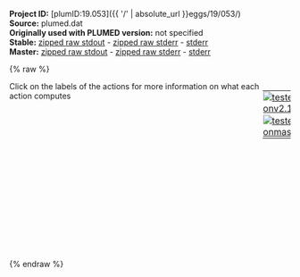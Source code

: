 **Project ID:** [plumID:19.053]({{ '/' | absolute_url }}eggs/19/053/)  
**Source:** plumed.dat  
**Originally used with PLUMED version:** not specified  
**Stable:** [zipped raw stdout](plumed.dat.plumed.stdout.txt.zip) - [zipped raw stderr](plumed.dat.plumed.stderr.txt.zip) - [stderr](plumed.dat.plumed.stderr)  
**Master:** [zipped raw stdout](plumed.dat.plumed_master.stdout.txt.zip) - [zipped raw stderr](plumed.dat.plumed_master.stderr.txt.zip) - [stderr](plumed.dat.plumed_master.stderr)  

{% raw %}
<div style="width: 100%; float:left">
<div style="width: 90%; float:left" id="value_details_data/plumed.dat"> Click on the labels of the actions for more information on what each action computes </div>
<div style="width: 10%; float:left"><table><tr><td style="padding:1px"><a href="plumed.dat.plumed.stderr"><img src="https://img.shields.io/badge/v2.10-passing-green.svg" alt="tested onv2.10" /></a></td></tr><tr><td style="padding:1px"><a href="plumed.dat.plumed_master.stderr"><img src="https://img.shields.io/badge/master-passing-green.svg" alt="tested onmaster" /></a></td></tr></table></div></div>
<pre style="width=97%;">
<span class="plumedtooltip" style="color:green">UNITS<span class="right">This command sets the internal units for the code. <a href="https://www.plumed.org/doc-master/user-doc/html/_u_n_i_t_s.html" style="color:green">More details</a><i></i></span></span> <span class="plumedtooltip">NATURAL<span class="right"> use natural units<i></i></span></span>
<br/><span style="color:blue" class="comment"># These two commands calculate one symmetry function for each atom.  These </span>
<span style="color:blue" class="comment"># symmetry functions tell us whether the environment around each atom resembles </span>
<span style="color:blue" class="comment"># the environment in the solid or the environment in the liquid.</span>
<span style="display:none;" id="data/plumed.dat">The UNITS action with label <b></b> calculates something</span><span id="data/plumed.datfcc_short"><span id="data/plumed.datdeffcc_short"><b name="data/plumed.datfcc" onclick='showPath("data/plumed.dat","data/plumed.datfcc","data/plumed.datfcc_shortcut","blue")'>fcc</b><span style="display:none;" id="data/plumed.datfcc_shortcut">The FCCUBIC action with label <b>fcc</b> calculates the following quantities:<table  align="center" frame="void" width="95%" cellpadding="5%"><tr><td width="5%"><b> Quantity </b>  </td><td width="5%"><b> Type </b>  </td><td><b> Description </b> </td></tr><tr><td width="5%">fcc</td><td width="5%"><font color="blue">vector</font></td><td>the symmetry function for each of the specified atoms</td></tr></table></span>: <span class="plumedtooltip" style="color:green">FCCUBIC<span class="right">Measure how similar the environment around atoms is to that found in a FCC structure. This action is <a class="toggler" href='javascript:;' onclick='toggleDisplay("data/plumed.datfcc");'>a shortcut</a> and it has <a class="toggler" href='javascript:;' onclick='toggleDisplay("data/plumed.datdeffcc");'>hidden defaults</a>. <a href="https://www.plumed.org/doc-master/user-doc/html/_f_c_c_u_b_i_c.html">More details</a><i></i></span></span> <span class="plumedtooltip">SPECIES<span class="right">this keyword is used for colvars such as coordination number<i></i></span></span>=1-20736 <span class="plumedtooltip">SWITCH<span class="right">the switching function that it used in the construction of the contact matrix<i></i></span></span>={CUBIC D_0=1.2 D_MAX=1.5} <span class="plumedtooltip">ALPHA<span class="right"> The alpha parameter of the angular function that is used for FCCUBIC<i></i></span></span>=27 
</span><span id="data/plumed.datdeffcc_long" style="display:none;"><b name="data/plumed.datfcc" onclick='showPath("data/plumed.dat","data/plumed.datfcc","data/plumed.datfcc_shortcut","blue")'>fcc</b>: <span class="plumedtooltip" style="color:green">FCCUBIC<span class="right">Measure how similar the environment around atoms is to that found in a FCC structure. This action is <a class="toggler" href='javascript:;' onclick='toggleDisplay("data/plumed.datfcc");'>a shortcut</a> and uses the <a class="toggler" href='javascript:;' onclick='toggleDisplay("data/plumed.datdeffcc");'>defaults shown here</a>. <a href="https://www.plumed.org/doc-master/user-doc/html/_f_c_c_u_b_i_c.html">More details</a><i></i></span></span> <span class="plumedtooltip">SPECIES<span class="right">this keyword is used for colvars such as coordination number<i></i></span></span>=1-20736 <span class="plumedtooltip">SWITCH<span class="right">the switching function that it used in the construction of the contact matrix<i></i></span></span>={CUBIC D_0=1.2 D_MAX=1.5} <span class="plumedtooltip">ALPHA<span class="right"> The alpha parameter of the angular function that is used for FCCUBIC<i></i></span></span>=27  <span class="plumedtooltip">PHI<span class="right"> The Euler rotational angle phi<i></i></span></span>=0.0 <span class="plumedtooltip">THETA<span class="right"> The Euler rotational angle theta<i></i></span></span>=0.0 <span class="plumedtooltip">PSI<span class="right"> The Euler rotational angle psi<i></i></span></span>=0.0
</span></span><span id="data/plumed.datfcc_long" style="display:none;"><span style="color:blue" class="comment"># PLUMED interprets the command:
</span><span class="toggler" style="color:red" onclick='toggleDisplay("data/plumed.datfcc")'># fcc: FCCUBIC SPECIES=1-20736 SWITCH={CUBIC D_0=1.2 D_MAX=1.5} ALPHA=27 </span>
<span style="color:blue" class="comment"># as follows (Click the red comment above to revert to the short version of the input):</span>
<b name="data/plumed.datfcc_grp" onclick='showPath("data/plumed.dat","data/plumed.datfcc_grp","data/plumed.datfcc_grp","violet")'>fcc_grp</b><span style="display:none;" id="data/plumed.datfcc_grp">The GROUP action with label <b>fcc_grp</b> calculates the following quantities:<table  align="center" frame="void" width="95%" cellpadding="5%"><tr><td width="5%"><b> Quantity </b>  </td><td width="5%"><b> Type </b>  </td><td><b> Description </b> </td></tr><tr><td width="5%">fcc_grp</td><td width="5%"><font color="violet">atoms</font></td><td>indices of atoms specified in GROUP</td></tr></table></span>: <span class="plumedtooltip" style="color:green">GROUP<span class="right">Define a group of atoms so that a particular list of atoms can be referenced with a single label in definitions of CVs or virtual atoms. <a href="https://www.plumed.org/doc-master/user-doc/html/_g_r_o_u_p.html" style="color:green">More details</a><i></i></span></span> <span class="plumedtooltip">ATOMS<span class="right">the numerical indexes for the set of atoms in the group<i></i></span></span>=1-20736
<b name="data/plumed.datfcc_mat" onclick='showPath("data/plumed.dat","data/plumed.datfcc_mat","data/plumed.datfcc_mat","red")'>fcc_mat</b><span style="display:none;" id="data/plumed.datfcc_mat">The CONTACT_MATRIX action with label <b>fcc_mat</b> calculates the following quantities:<table  align="center" frame="void" width="95%" cellpadding="5%"><tr><td width="5%"><b> Quantity </b>  </td><td width="5%"><b> Type </b>  </td><td><b> Description </b> </td></tr><tr><td width="5%">fcc_mat.w</td><td width="5%"><font color="red">matrix</font></td><td>a matrix containing the weights for the bonds between each pair of atoms</td></tr><tr><td width="5%">fcc_mat.x</td><td width="5%"><font color="red">matrix</font></td><td>the projection of the bond on the x axis</td></tr><tr><td width="5%">fcc_mat.y</td><td width="5%"><font color="red">matrix</font></td><td>the projection of the bond on the y axis</td></tr><tr><td width="5%">fcc_mat.z</td><td width="5%"><font color="red">matrix</font></td><td>the projection of the bond on the z axis</td></tr></table></span>: <span class="plumedtooltip" style="color:green">CONTACT_MATRIX<span class="right">Adjacency matrix in which two atoms are adjacent if they are within a certain cutoff. <a href="https://www.plumed.org/doc-master/user-doc/html/_c_o_n_t_a_c_t__m_a_t_r_i_x.html" style="color:green">More details</a><i></i></span></span> <span class="plumedtooltip">GROUP<span class="right">specifies the list of atoms that should be assumed indistinguishable<i></i></span></span>=1-20736 <span class="plumedtooltip">SWITCH<span class="right">specify the switching function to use between two sets of indistinguishable atoms<i></i></span></span>={CUBIC D_0=1.2 D_MAX=1.5} <span class="plumedtooltip">COMPONENTS<span class="right"> also calculate the components of the vector connecting the atoms in the contact matrix<i></i></span></span>
<b name="data/plumed.datfcc_vfunc" onclick='showPath("data/plumed.dat","data/plumed.datfcc_vfunc","data/plumed.datfcc_vfunc","red")'>fcc_vfunc</b><span style="display:none;" id="data/plumed.datfcc_vfunc">The FCCUBIC_FUNC action with label <b>fcc_vfunc</b> calculates the following quantities:<table  align="center" frame="void" width="95%" cellpadding="5%"><tr><td width="5%"><b> Quantity </b>  </td><td width="5%"><b> Type </b>  </td><td><b> Description </b> </td></tr><tr><td width="5%">fcc_vfunc</td><td width="5%"><font color="red">matrix</font></td><td>the matrix obtained by doing an element-wise application of a function that measures the similarity with an fcc environment to the input matrix</td></tr></table></span>: <span class="plumedtooltip" style="color:green">FCCUBIC_FUNC<span class="right">Measure how similar the environment around atoms is to that found in a FCC structure. <a href="https://www.plumed.org/doc-master/user-doc/html/_f_c_c_u_b_i_c__f_u_n_c.html" style="color:green">More details</a><i></i></span></span> <span class="plumedtooltip">ARG<span class="right">the values input to this function<i></i></span></span>=<b name="data/plumed.datfcc_mat">fcc_mat.x</b>,<b name="data/plumed.datfcc_mat">fcc_mat.y</b>,<b name="data/plumed.datfcc_mat">fcc_mat.z</b> <span class="plumedtooltip">ALPHA<span class="right"> The alpha parameter of the angular function<i></i></span></span>=27
<b name="data/plumed.datfcc_wvfunc" onclick='showPath("data/plumed.dat","data/plumed.datfcc_wvfunc","data/plumed.datfcc_wvfunc","red")'>fcc_wvfunc</b><span style="display:none;" id="data/plumed.datfcc_wvfunc">The CUSTOM action with label <b>fcc_wvfunc</b> calculates the following quantities:<table  align="center" frame="void" width="95%" cellpadding="5%"><tr><td width="5%"><b> Quantity </b>  </td><td width="5%"><b> Type </b>  </td><td><b> Description </b> </td></tr><tr><td width="5%">fcc_wvfunc</td><td width="5%"><font color="red">matrix</font></td><td>the matrix obtained by doing an element-wise application of an arbitrary function to the input matrix</td></tr></table></span>: <span class="plumedtooltip" style="color:green">CUSTOM<span class="right">Calculate a combination of variables using a custom expression. <a href="https://www.plumed.org/doc-master/user-doc/html/_c_u_s_t_o_m.html" style="color:green">More details</a><i></i></span></span> <span class="plumedtooltip">ARG<span class="right">the values input to this function<i></i></span></span>=<b name="data/plumed.datfcc_vfunc">fcc_vfunc</b>,<b name="data/plumed.datfcc_mat">fcc_mat.w</b> <span class="plumedtooltip">FUNC<span class="right">the function you wish to evaluate<i></i></span></span>=x*y <span class="plumedtooltip">PERIODIC<span class="right">if the output of your function is periodic then you should specify the periodicity of the function<i></i></span></span>=NO
<b name="data/plumed.datfcc_ones" onclick='showPath("data/plumed.dat","data/plumed.datfcc_ones","data/plumed.datfcc_ones","blue")'>fcc_ones</b><span style="display:none;" id="data/plumed.datfcc_ones">The CONSTANT action with label <b>fcc_ones</b> calculates the following quantities:<table  align="center" frame="void" width="95%" cellpadding="5%"><tr><td width="5%"><b> Quantity </b>  </td><td width="5%"><b> Type </b>  </td><td><b> Description </b> </td></tr><tr><td width="5%">fcc_ones</td><td width="5%"><font color="blue">vector</font></td><td>the constant value that was read from the plumed input</td></tr></table></span>: <span class="plumedtooltip" style="color:green">ONES<span class="right">Create a constant vector with all elements equal to one <a href="https://www.plumed.org/doc-master/user-doc/html/_o_n_e_s.html" style="color:green">More details</a><i></i></span></span> <span class="plumedtooltip">SIZE<span class="right">the number of ones that you would like to create<i></i></span></span>=20736
<b name="data/plumed.datfcc" onclick='showPath("data/plumed.dat","data/plumed.datfcc","data/plumed.datfcc","blue")'>fcc</b><span style="display:none;" id="data/plumed.datfcc">The MATRIX_VECTOR_PRODUCT action with label <b>fcc</b> calculates the following quantities:<table  align="center" frame="void" width="95%" cellpadding="5%"><tr><td width="5%"><b> Quantity </b>  </td><td width="5%"><b> Type </b>  </td><td><b> Description </b> </td></tr><tr><td width="5%">fcc</td><td width="5%"><font color="blue">vector</font></td><td>the vector that is obtained by taking the product between the matrix and the vector that were input</td></tr></table></span>: <span class="plumedtooltip" style="color:green">MATRIX_VECTOR_PRODUCT<span class="right">Calculate the product of the matrix and the vector <a href="https://www.plumed.org/doc-master/user-doc/html/_m_a_t_r_i_x__v_e_c_t_o_r__p_r_o_d_u_c_t.html" style="color:green">More details</a><i></i></span></span> <span class="plumedtooltip">ARG<span class="right">the label for the matrix and the vector/scalar that are being multiplied<i></i></span></span>=<b name="data/plumed.datfcc_wvfunc">fcc_wvfunc</b>,<b name="data/plumed.datfcc_ones">fcc_ones</b>
<b name="data/plumed.datfcc_denom" onclick='showPath("data/plumed.dat","data/plumed.datfcc_denom","data/plumed.datfcc_denom","blue")'>fcc_denom</b><span style="display:none;" id="data/plumed.datfcc_denom">The MATRIX_VECTOR_PRODUCT action with label <b>fcc_denom</b> calculates the following quantities:<table  align="center" frame="void" width="95%" cellpadding="5%"><tr><td width="5%"><b> Quantity </b>  </td><td width="5%"><b> Type </b>  </td><td><b> Description </b> </td></tr><tr><td width="5%">fcc_denom</td><td width="5%"><font color="blue">vector</font></td><td>the vector that is obtained by taking the product between the matrix and the vector that were input</td></tr></table></span>: <span class="plumedtooltip" style="color:green">MATRIX_VECTOR_PRODUCT<span class="right">Calculate the product of the matrix and the vector <a href="https://www.plumed.org/doc-master/user-doc/html/_m_a_t_r_i_x__v_e_c_t_o_r__p_r_o_d_u_c_t.html" style="color:green">More details</a><i></i></span></span> <span class="plumedtooltip">ARG<span class="right">the label for the matrix and the vector/scalar that are being multiplied<i></i></span></span>=<b name="data/plumed.datfcc_mat">fcc_mat.w</b>,<b name="data/plumed.datfcc_ones">fcc_ones</b>
<b name="data/plumed.datfcc_n" onclick='showPath("data/plumed.dat","data/plumed.datfcc_n","data/plumed.datfcc_n","blue")'>fcc_n</b><span style="display:none;" id="data/plumed.datfcc_n">The CUSTOM action with label <b>fcc_n</b> calculates the following quantities:<table  align="center" frame="void" width="95%" cellpadding="5%"><tr><td width="5%"><b> Quantity </b>  </td><td width="5%"><b> Type </b>  </td><td><b> Description </b> </td></tr><tr><td width="5%">fcc_n</td><td width="5%"><font color="blue">vector</font></td><td>the vector obtained by doing an element-wise application of an arbitrary function to the input vectors</td></tr></table></span>: <span class="plumedtooltip" style="color:green">CUSTOM<span class="right">Calculate a combination of variables using a custom expression. <a href="https://www.plumed.org/doc-master/user-doc/html/_c_u_s_t_o_m.html" style="color:green">More details</a><i></i></span></span> <span class="plumedtooltip">ARG<span class="right">the values input to this function<i></i></span></span>=<b name="data/plumed.datfcc">fcc</b>,<b name="data/plumed.datfcc_denom">fcc_denom</b> <span class="plumedtooltip">FUNC<span class="right">the function you wish to evaluate<i></i></span></span>=x/y <span class="plumedtooltip">PERIODIC<span class="right">if the output of your function is periodic then you should specify the periodicity of the function<i></i></span></span>=NO
<span style="color:blue"># --- End of included input --- </span></span><b name="data/plumed.datsmapfcc" onclick='showPath("data/plumed.dat","data/plumed.datsmapfcc","data/plumed.datsmapfcc","blue")'>smapfcc</b><span style="display:none;" id="data/plumed.datsmapfcc">The MORE_THAN action with label <b>smapfcc</b> calculates the following quantities:<table  align="center" frame="void" width="95%" cellpadding="5%"><tr><td width="5%"><b> Quantity </b>  </td><td width="5%"><b> Type </b>  </td><td><b> Description </b> </td></tr><tr><td width="5%">smapfcc</td><td width="5%"><font color="blue">vector</font></td><td>the vector obtained by doing an element-wise application of a function that is one if the if the input is more than a threshold to the input vectors</td></tr></table></span>: <span class="plumedtooltip" style="color:green">MORE_THAN<span class="right">Use a switching function to determine how many of the input variables are more than a certain cutoff. <a href="https://www.plumed.org/doc-master/user-doc/html/_m_o_r_e__t_h_a_n.html" style="color:green">More details</a><i></i></span></span> <span class="plumedtooltip">ARG<span class="right">the values input to this function<i></i></span></span>=<b name="data/plumed.datfcc">fcc</b> <span class="plumedtooltip">SWITCH<span class="right">This keyword is used if you want to employ an alternative to the continuous swiching function defined above<i></i></span></span>={SMAP R_0=0.5 A=8 B=8} 
<b name="data/plumed.datsmapfcc_grp" onclick='showPath("data/plumed.dat","data/plumed.datsmapfcc_grp","data/plumed.datsmapfcc_grp","violet")'>smapfcc_grp</b><span style="display:none;" id="data/plumed.datsmapfcc_grp">The GROUP action with label <b>smapfcc_grp</b> calculates the following quantities:<table  align="center" frame="void" width="95%" cellpadding="5%"><tr><td width="5%"><b> Quantity </b>  </td><td width="5%"><b> Type </b>  </td><td><b> Description </b> </td></tr><tr><td width="5%">smapfcc_grp</td><td width="5%"><font color="violet">atoms</font></td><td>indices of atoms specified in GROUP</td></tr></table></span>: <span class="plumedtooltip" style="color:green">GROUP<span class="right">Define a group of atoms so that a particular list of atoms can be referenced with a single label in definitions of CVs or virtual atoms. <a href="https://www.plumed.org/doc-master/user-doc/html/_g_r_o_u_p.html" style="color:green">More details</a><i></i></span></span> <span class="plumedtooltip">ATOMS<span class="right">the numerical indexes for the set of atoms in the group<i></i></span></span>=1-20736
<span style="color:blue" class="comment"># This calculates the position of the center of the solid region of the simulation box.  What we are computing here a weighted average position </span>
<span style="color:blue" class="comment"># the weights are the order parameters computed using the two commands above.</span>
<span id="data/plumed.datcenter_short"><b name="data/plumed.datcenter" onclick='showPath("data/plumed.dat","data/plumed.datcenter","data/plumed.datcenter","black")'>center</b><span style="display:none;" id="data/plumed.datcenter">The ARGS2VATOM action with label <b>center</b> calculates the following quantities:<table  align="center" frame="void" width="95%" cellpadding="5%"><tr><td width="5%"><b> Quantity </b>  </td><td width="5%"><b> Type </b>  </td><td><b> Description </b> </td></tr><tr><td width="5%">center.x</td><td width="5%"><font color="black">scalar</font></td><td>the x coordinate of the virtual atom</td></tr><tr><td width="5%">center.y</td><td width="5%"><font color="black">scalar</font></td><td>the y coordinate of the virtual atom</td></tr><tr><td width="5%">center.z</td><td width="5%"><font color="black">scalar</font></td><td>the z coordinate of the virtual atom</td></tr><tr><td width="5%">center.mass</td><td width="5%"><font color="black">scalar</font></td><td>the mass of the virtual atom</td></tr><tr><td width="5%">center.charge</td><td width="5%"><font color="black">scalar</font></td><td>the charge of the virtual atom</td></tr></table></span>: <span class="plumedtooltip" style="color:green">CENTER<span class="right">Calculate the center for a group of atoms, with arbitrary weights. This action is <a class="toggler" href='javascript:;' onclick='toggleDisplay("data/plumed.datcenter");'>a shortcut</a>. <a href="https://www.plumed.org/doc-master/user-doc/html/_c_e_n_t_e_r.html">More details</a><i></i></span></span> <span class="plumedtooltip">PHASES<span class="right"> use trigonometric phases when computing position of center<i></i></span></span> <span class="plumedtooltip">ATOMS<span class="right">the group of atoms that you are calculating the Gyration Tensor for<i></i></span></span>=<b name="data/plumed.datfcc">fcc</b> <span class="plumedtooltip">WEIGHTS<span class="right">what weights should be used when calculating the center<i></i></span></span>=<b name="data/plumed.datsmapfcc">smapfcc</b>
</span><span id="data/plumed.datcenter_long" style="display:none;"><span style="color:blue" class="comment"># PLUMED interprets the command:
</span><span class="toggler" style="color:red" onclick='toggleDisplay("data/plumed.datcenter")'># center: CENTER PHASES ATOMS=fcc WEIGHTS=smapfcc</span>
<span style="color:blue" class="comment"># as follows (Click the red comment above to revert to the short version of the input):</span>
<b name="data/plumed.datcenter_m" onclick='showPath("data/plumed.dat","data/plumed.datcenter_m","data/plumed.datcenter_m","blue")'>center_m</b><span style="display:none;" id="data/plumed.datcenter_m">The MASS action with label <b>center_m</b> calculates the following quantities:<table  align="center" frame="void" width="95%" cellpadding="5%"><tr><td width="5%"><b> Quantity </b>  </td><td width="5%"><b> Type </b>  </td><td><b> Description </b> </td></tr><tr><td width="5%">center_m</td><td width="5%"><font color="blue">vector</font></td><td>the MASS for each set of specified atoms</td></tr></table></span>: <span class="plumedtooltip" style="color:green">MASS<span class="right">Get the mass of one or multiple atoms <a href="https://www.plumed.org/doc-master/user-doc/html/_m_a_s_s.html" style="color:green">More details</a><i></i></span></span> <span class="plumedtooltip">ATOMS<span class="right">the atom numbers that you would like to store the masses and charges of<i></i></span></span>=<b name="data/plumed.datfcc">fcc</b>
<b name="data/plumed.datcenter_mass" onclick='showPath("data/plumed.dat","data/plumed.datcenter_mass","data/plumed.datcenter_mass","black")'>center_mass</b><span style="display:none;" id="data/plumed.datcenter_mass">The SUM action with label <b>center_mass</b> calculates the following quantities:<table  align="center" frame="void" width="95%" cellpadding="5%"><tr><td width="5%"><b> Quantity </b>  </td><td width="5%"><b> Type </b>  </td><td><b> Description </b> </td></tr><tr><td width="5%">center_mass</td><td width="5%"><font color="black">scalar</font></td><td>the sum of all the elements in the input vector</td></tr></table></span>: <span class="plumedtooltip" style="color:green">SUM<span class="right">Calculate the sum of the arguments <a href="https://www.plumed.org/doc-master/user-doc/html/_s_u_m.html" style="color:green">More details</a><i></i></span></span> <span class="plumedtooltip">PERIODIC<span class="right">if the output of your function is periodic then you should specify the periodicity of the function<i></i></span></span>=NO <span class="plumedtooltip">ARG<span class="right">the values input to this function<i></i></span></span>=<b name="data/plumed.datcenter_m">center_m</b>
<b name="data/plumed.datcenter_q" onclick='showPath("data/plumed.dat","data/plumed.datcenter_q","data/plumed.datcenter_q","blue")'>center_q</b><span style="display:none;" id="data/plumed.datcenter_q">The CHARGE action with label <b>center_q</b> calculates the following quantities:<table  align="center" frame="void" width="95%" cellpadding="5%"><tr><td width="5%"><b> Quantity </b>  </td><td width="5%"><b> Type </b>  </td><td><b> Description </b> </td></tr><tr><td width="5%">center_q</td><td width="5%"><font color="blue">vector</font></td><td>the CHARGE for each set of specified atoms</td></tr></table></span>: <span class="plumedtooltip" style="color:green">CHARGE<span class="right">Get the charges of one or multiple atoms <a href="https://www.plumed.org/doc-master/user-doc/html/_c_h_a_r_g_e.html" style="color:green">More details</a><i></i></span></span> <span class="plumedtooltip">ATOMS<span class="right">the atom numbers that you would like to store the masses and charges of<i></i></span></span>=<b name="data/plumed.datfcc">fcc</b>
<b name="data/plumed.datcenter_charge" onclick='showPath("data/plumed.dat","data/plumed.datcenter_charge","data/plumed.datcenter_charge","black")'>center_charge</b><span style="display:none;" id="data/plumed.datcenter_charge">The SUM action with label <b>center_charge</b> calculates the following quantities:<table  align="center" frame="void" width="95%" cellpadding="5%"><tr><td width="5%"><b> Quantity </b>  </td><td width="5%"><b> Type </b>  </td><td><b> Description </b> </td></tr><tr><td width="5%">center_charge</td><td width="5%"><font color="black">scalar</font></td><td>the sum of all the elements in the input vector</td></tr></table></span>: <span class="plumedtooltip" style="color:green">SUM<span class="right">Calculate the sum of the arguments <a href="https://www.plumed.org/doc-master/user-doc/html/_s_u_m.html" style="color:green">More details</a><i></i></span></span> <span class="plumedtooltip">PERIODIC<span class="right">if the output of your function is periodic then you should specify the periodicity of the function<i></i></span></span>=NO <span class="plumedtooltip">ARG<span class="right">the values input to this function<i></i></span></span>=<b name="data/plumed.datcenter_q">center_q</b>
<b name="data/plumed.datcenter_fpos" onclick='showPath("data/plumed.dat","data/plumed.datcenter_fpos","data/plumed.datcenter_fpos","blue")'>center_fpos</b><span style="display:none;" id="data/plumed.datcenter_fpos">The POSITION action with label <b>center_fpos</b> calculates the following quantities:<table  align="center" frame="void" width="95%" cellpadding="5%"><tr><td width="5%"><b> Quantity </b>  </td><td width="5%"><b> Type </b>  </td><td><b> Description </b> </td></tr><tr><td width="5%">center_fpos.a</td><td width="5%"><font color="blue">vector</font></td><td>the normalized projection on the first lattice vector of the atom position</td></tr><tr><td width="5%">center_fpos.b</td><td width="5%"><font color="blue">vector</font></td><td>the normalized projection on the second lattice vector of the atom position</td></tr><tr><td width="5%">center_fpos.c</td><td width="5%"><font color="blue">vector</font></td><td>the normalized projection on the third lattice vector of the atom position</td></tr></table></span>: <span class="plumedtooltip" style="color:green">POSITION<span class="right">Calculate the components of the position of an atom. <a href="https://www.plumed.org/doc-master/user-doc/html/_p_o_s_i_t_i_o_n.html" style="color:green">More details</a><i></i></span></span> <span class="plumedtooltip">SCALED_COMPONENTS<span class="right"> calculate the a, b and c scaled components of the position separately and store them as label<i></i></span></span> <span class="plumedtooltip">ATOMS<span class="right">the atom numbers that you would like to use the positions of<i></i></span></span>=<b name="data/plumed.datfcc">fcc</b>
<b name="data/plumed.datcenter_sina" onclick='showPath("data/plumed.dat","data/plumed.datcenter_sina","data/plumed.datcenter_sina","blue")'>center_sina</b><span style="display:none;" id="data/plumed.datcenter_sina">The CUSTOM action with label <b>center_sina</b> calculates the following quantities:<table  align="center" frame="void" width="95%" cellpadding="5%"><tr><td width="5%"><b> Quantity </b>  </td><td width="5%"><b> Type </b>  </td><td><b> Description </b> </td></tr><tr><td width="5%">center_sina</td><td width="5%"><font color="blue">vector</font></td><td>the vector obtained by doing an element-wise application of an arbitrary function to the input vectors</td></tr></table></span>: <span class="plumedtooltip" style="color:green">CUSTOM<span class="right">Calculate a combination of variables using a custom expression. <a href="https://www.plumed.org/doc-master/user-doc/html/_c_u_s_t_o_m.html" style="color:green">More details</a><i></i></span></span> <span class="plumedtooltip">ARG<span class="right">the values input to this function<i></i></span></span>=<b name="data/plumed.datsmapfcc">smapfcc</b>,<b name="data/plumed.datcenter_fpos">center_fpos.a</b> <span class="plumedtooltip">FUNC<span class="right">the function you wish to evaluate<i></i></span></span>=x*sin(2*pi*y) <span class="plumedtooltip">PERIODIC<span class="right">if the output of your function is periodic then you should specify the periodicity of the function<i></i></span></span>=NO
<b name="data/plumed.datcenter_cosa" onclick='showPath("data/plumed.dat","data/plumed.datcenter_cosa","data/plumed.datcenter_cosa","blue")'>center_cosa</b><span style="display:none;" id="data/plumed.datcenter_cosa">The CUSTOM action with label <b>center_cosa</b> calculates the following quantities:<table  align="center" frame="void" width="95%" cellpadding="5%"><tr><td width="5%"><b> Quantity </b>  </td><td width="5%"><b> Type </b>  </td><td><b> Description </b> </td></tr><tr><td width="5%">center_cosa</td><td width="5%"><font color="blue">vector</font></td><td>the vector obtained by doing an element-wise application of an arbitrary function to the input vectors</td></tr></table></span>: <span class="plumedtooltip" style="color:green">CUSTOM<span class="right">Calculate a combination of variables using a custom expression. <a href="https://www.plumed.org/doc-master/user-doc/html/_c_u_s_t_o_m.html" style="color:green">More details</a><i></i></span></span> <span class="plumedtooltip">ARG<span class="right">the values input to this function<i></i></span></span>=<b name="data/plumed.datsmapfcc">smapfcc</b>,<b name="data/plumed.datcenter_fpos">center_fpos.a</b> <span class="plumedtooltip">FUNC<span class="right">the function you wish to evaluate<i></i></span></span>=x*cos(2*pi*y) <span class="plumedtooltip">PERIODIC<span class="right">if the output of your function is periodic then you should specify the periodicity of the function<i></i></span></span>=NO
<b name="data/plumed.datcenter_sinb" onclick='showPath("data/plumed.dat","data/plumed.datcenter_sinb","data/plumed.datcenter_sinb","blue")'>center_sinb</b><span style="display:none;" id="data/plumed.datcenter_sinb">The CUSTOM action with label <b>center_sinb</b> calculates the following quantities:<table  align="center" frame="void" width="95%" cellpadding="5%"><tr><td width="5%"><b> Quantity </b>  </td><td width="5%"><b> Type </b>  </td><td><b> Description </b> </td></tr><tr><td width="5%">center_sinb</td><td width="5%"><font color="blue">vector</font></td><td>the vector obtained by doing an element-wise application of an arbitrary function to the input vectors</td></tr></table></span>: <span class="plumedtooltip" style="color:green">CUSTOM<span class="right">Calculate a combination of variables using a custom expression. <a href="https://www.plumed.org/doc-master/user-doc/html/_c_u_s_t_o_m.html" style="color:green">More details</a><i></i></span></span> <span class="plumedtooltip">ARG<span class="right">the values input to this function<i></i></span></span>=<b name="data/plumed.datsmapfcc">smapfcc</b>,<b name="data/plumed.datcenter_fpos">center_fpos.b</b> <span class="plumedtooltip">FUNC<span class="right">the function you wish to evaluate<i></i></span></span>=x*sin(2*pi*y) <span class="plumedtooltip">PERIODIC<span class="right">if the output of your function is periodic then you should specify the periodicity of the function<i></i></span></span>=NO
<b name="data/plumed.datcenter_cosb" onclick='showPath("data/plumed.dat","data/plumed.datcenter_cosb","data/plumed.datcenter_cosb","blue")'>center_cosb</b><span style="display:none;" id="data/plumed.datcenter_cosb">The CUSTOM action with label <b>center_cosb</b> calculates the following quantities:<table  align="center" frame="void" width="95%" cellpadding="5%"><tr><td width="5%"><b> Quantity </b>  </td><td width="5%"><b> Type </b>  </td><td><b> Description </b> </td></tr><tr><td width="5%">center_cosb</td><td width="5%"><font color="blue">vector</font></td><td>the vector obtained by doing an element-wise application of an arbitrary function to the input vectors</td></tr></table></span>: <span class="plumedtooltip" style="color:green">CUSTOM<span class="right">Calculate a combination of variables using a custom expression. <a href="https://www.plumed.org/doc-master/user-doc/html/_c_u_s_t_o_m.html" style="color:green">More details</a><i></i></span></span> <span class="plumedtooltip">ARG<span class="right">the values input to this function<i></i></span></span>=<b name="data/plumed.datsmapfcc">smapfcc</b>,<b name="data/plumed.datcenter_fpos">center_fpos.b</b> <span class="plumedtooltip">FUNC<span class="right">the function you wish to evaluate<i></i></span></span>=x*cos(2*pi*y) <span class="plumedtooltip">PERIODIC<span class="right">if the output of your function is periodic then you should specify the periodicity of the function<i></i></span></span>=NO
<b name="data/plumed.datcenter_sinc" onclick='showPath("data/plumed.dat","data/plumed.datcenter_sinc","data/plumed.datcenter_sinc","blue")'>center_sinc</b><span style="display:none;" id="data/plumed.datcenter_sinc">The CUSTOM action with label <b>center_sinc</b> calculates the following quantities:<table  align="center" frame="void" width="95%" cellpadding="5%"><tr><td width="5%"><b> Quantity </b>  </td><td width="5%"><b> Type </b>  </td><td><b> Description </b> </td></tr><tr><td width="5%">center_sinc</td><td width="5%"><font color="blue">vector</font></td><td>the vector obtained by doing an element-wise application of an arbitrary function to the input vectors</td></tr></table></span>: <span class="plumedtooltip" style="color:green">CUSTOM<span class="right">Calculate a combination of variables using a custom expression. <a href="https://www.plumed.org/doc-master/user-doc/html/_c_u_s_t_o_m.html" style="color:green">More details</a><i></i></span></span> <span class="plumedtooltip">ARG<span class="right">the values input to this function<i></i></span></span>=<b name="data/plumed.datsmapfcc">smapfcc</b>,<b name="data/plumed.datcenter_fpos">center_fpos.c</b> <span class="plumedtooltip">FUNC<span class="right">the function you wish to evaluate<i></i></span></span>=x*sin(2*pi*y) <span class="plumedtooltip">PERIODIC<span class="right">if the output of your function is periodic then you should specify the periodicity of the function<i></i></span></span>=NO
<b name="data/plumed.datcenter_cosc" onclick='showPath("data/plumed.dat","data/plumed.datcenter_cosc","data/plumed.datcenter_cosc","blue")'>center_cosc</b><span style="display:none;" id="data/plumed.datcenter_cosc">The CUSTOM action with label <b>center_cosc</b> calculates the following quantities:<table  align="center" frame="void" width="95%" cellpadding="5%"><tr><td width="5%"><b> Quantity </b>  </td><td width="5%"><b> Type </b>  </td><td><b> Description </b> </td></tr><tr><td width="5%">center_cosc</td><td width="5%"><font color="blue">vector</font></td><td>the vector obtained by doing an element-wise application of an arbitrary function to the input vectors</td></tr></table></span>: <span class="plumedtooltip" style="color:green">CUSTOM<span class="right">Calculate a combination of variables using a custom expression. <a href="https://www.plumed.org/doc-master/user-doc/html/_c_u_s_t_o_m.html" style="color:green">More details</a><i></i></span></span> <span class="plumedtooltip">ARG<span class="right">the values input to this function<i></i></span></span>=<b name="data/plumed.datsmapfcc">smapfcc</b>,<b name="data/plumed.datcenter_fpos">center_fpos.c</b> <span class="plumedtooltip">FUNC<span class="right">the function you wish to evaluate<i></i></span></span>=x*cos(2*pi*y) <span class="plumedtooltip">PERIODIC<span class="right">if the output of your function is periodic then you should specify the periodicity of the function<i></i></span></span>=NO
<b name="data/plumed.datcenter_sinsuma" onclick='showPath("data/plumed.dat","data/plumed.datcenter_sinsuma","data/plumed.datcenter_sinsuma","black")'>center_sinsuma</b><span style="display:none;" id="data/plumed.datcenter_sinsuma">The SUM action with label <b>center_sinsuma</b> calculates the following quantities:<table  align="center" frame="void" width="95%" cellpadding="5%"><tr><td width="5%"><b> Quantity </b>  </td><td width="5%"><b> Type </b>  </td><td><b> Description </b> </td></tr><tr><td width="5%">center_sinsuma</td><td width="5%"><font color="black">scalar</font></td><td>the sum of all the elements in the input vector</td></tr></table></span>: <span class="plumedtooltip" style="color:green">SUM<span class="right">Calculate the sum of the arguments <a href="https://www.plumed.org/doc-master/user-doc/html/_s_u_m.html" style="color:green">More details</a><i></i></span></span> <span class="plumedtooltip">ARG<span class="right">the values input to this function<i></i></span></span>=<b name="data/plumed.datcenter_sina">center_sina</b> <span class="plumedtooltip">PERIODIC<span class="right">if the output of your function is periodic then you should specify the periodicity of the function<i></i></span></span>=NO
<b name="data/plumed.datcenter_cossuma" onclick='showPath("data/plumed.dat","data/plumed.datcenter_cossuma","data/plumed.datcenter_cossuma","black")'>center_cossuma</b><span style="display:none;" id="data/plumed.datcenter_cossuma">The SUM action with label <b>center_cossuma</b> calculates the following quantities:<table  align="center" frame="void" width="95%" cellpadding="5%"><tr><td width="5%"><b> Quantity </b>  </td><td width="5%"><b> Type </b>  </td><td><b> Description </b> </td></tr><tr><td width="5%">center_cossuma</td><td width="5%"><font color="black">scalar</font></td><td>the sum of all the elements in the input vector</td></tr></table></span>: <span class="plumedtooltip" style="color:green">SUM<span class="right">Calculate the sum of the arguments <a href="https://www.plumed.org/doc-master/user-doc/html/_s_u_m.html" style="color:green">More details</a><i></i></span></span> <span class="plumedtooltip">ARG<span class="right">the values input to this function<i></i></span></span>=<b name="data/plumed.datcenter_cosa">center_cosa</b> <span class="plumedtooltip">PERIODIC<span class="right">if the output of your function is periodic then you should specify the periodicity of the function<i></i></span></span>=NO
<b name="data/plumed.datcenter_sinsumb" onclick='showPath("data/plumed.dat","data/plumed.datcenter_sinsumb","data/plumed.datcenter_sinsumb","black")'>center_sinsumb</b><span style="display:none;" id="data/plumed.datcenter_sinsumb">The SUM action with label <b>center_sinsumb</b> calculates the following quantities:<table  align="center" frame="void" width="95%" cellpadding="5%"><tr><td width="5%"><b> Quantity </b>  </td><td width="5%"><b> Type </b>  </td><td><b> Description </b> </td></tr><tr><td width="5%">center_sinsumb</td><td width="5%"><font color="black">scalar</font></td><td>the sum of all the elements in the input vector</td></tr></table></span>: <span class="plumedtooltip" style="color:green">SUM<span class="right">Calculate the sum of the arguments <a href="https://www.plumed.org/doc-master/user-doc/html/_s_u_m.html" style="color:green">More details</a><i></i></span></span> <span class="plumedtooltip">ARG<span class="right">the values input to this function<i></i></span></span>=<b name="data/plumed.datcenter_sinb">center_sinb</b> <span class="plumedtooltip">PERIODIC<span class="right">if the output of your function is periodic then you should specify the periodicity of the function<i></i></span></span>=NO
<b name="data/plumed.datcenter_cossumb" onclick='showPath("data/plumed.dat","data/plumed.datcenter_cossumb","data/plumed.datcenter_cossumb","black")'>center_cossumb</b><span style="display:none;" id="data/plumed.datcenter_cossumb">The SUM action with label <b>center_cossumb</b> calculates the following quantities:<table  align="center" frame="void" width="95%" cellpadding="5%"><tr><td width="5%"><b> Quantity </b>  </td><td width="5%"><b> Type </b>  </td><td><b> Description </b> </td></tr><tr><td width="5%">center_cossumb</td><td width="5%"><font color="black">scalar</font></td><td>the sum of all the elements in the input vector</td></tr></table></span>: <span class="plumedtooltip" style="color:green">SUM<span class="right">Calculate the sum of the arguments <a href="https://www.plumed.org/doc-master/user-doc/html/_s_u_m.html" style="color:green">More details</a><i></i></span></span> <span class="plumedtooltip">ARG<span class="right">the values input to this function<i></i></span></span>=<b name="data/plumed.datcenter_cosb">center_cosb</b> <span class="plumedtooltip">PERIODIC<span class="right">if the output of your function is periodic then you should specify the periodicity of the function<i></i></span></span>=NO
<b name="data/plumed.datcenter_sinsumc" onclick='showPath("data/plumed.dat","data/plumed.datcenter_sinsumc","data/plumed.datcenter_sinsumc","black")'>center_sinsumc</b><span style="display:none;" id="data/plumed.datcenter_sinsumc">The SUM action with label <b>center_sinsumc</b> calculates the following quantities:<table  align="center" frame="void" width="95%" cellpadding="5%"><tr><td width="5%"><b> Quantity </b>  </td><td width="5%"><b> Type </b>  </td><td><b> Description </b> </td></tr><tr><td width="5%">center_sinsumc</td><td width="5%"><font color="black">scalar</font></td><td>the sum of all the elements in the input vector</td></tr></table></span>: <span class="plumedtooltip" style="color:green">SUM<span class="right">Calculate the sum of the arguments <a href="https://www.plumed.org/doc-master/user-doc/html/_s_u_m.html" style="color:green">More details</a><i></i></span></span> <span class="plumedtooltip">ARG<span class="right">the values input to this function<i></i></span></span>=<b name="data/plumed.datcenter_sinc">center_sinc</b> <span class="plumedtooltip">PERIODIC<span class="right">if the output of your function is periodic then you should specify the periodicity of the function<i></i></span></span>=NO
<b name="data/plumed.datcenter_cossumc" onclick='showPath("data/plumed.dat","data/plumed.datcenter_cossumc","data/plumed.datcenter_cossumc","black")'>center_cossumc</b><span style="display:none;" id="data/plumed.datcenter_cossumc">The SUM action with label <b>center_cossumc</b> calculates the following quantities:<table  align="center" frame="void" width="95%" cellpadding="5%"><tr><td width="5%"><b> Quantity </b>  </td><td width="5%"><b> Type </b>  </td><td><b> Description </b> </td></tr><tr><td width="5%">center_cossumc</td><td width="5%"><font color="black">scalar</font></td><td>the sum of all the elements in the input vector</td></tr></table></span>: <span class="plumedtooltip" style="color:green">SUM<span class="right">Calculate the sum of the arguments <a href="https://www.plumed.org/doc-master/user-doc/html/_s_u_m.html" style="color:green">More details</a><i></i></span></span> <span class="plumedtooltip">ARG<span class="right">the values input to this function<i></i></span></span>=<b name="data/plumed.datcenter_cosc">center_cosc</b> <span class="plumedtooltip">PERIODIC<span class="right">if the output of your function is periodic then you should specify the periodicity of the function<i></i></span></span>=NO
<b name="data/plumed.datcenter_a" onclick='showPath("data/plumed.dat","data/plumed.datcenter_a","data/plumed.datcenter_a","black")'>center_a</b><span style="display:none;" id="data/plumed.datcenter_a">The CUSTOM action with label <b>center_a</b> calculates the following quantities:<table  align="center" frame="void" width="95%" cellpadding="5%"><tr><td width="5%"><b> Quantity </b>  </td><td width="5%"><b> Type </b>  </td><td><b> Description </b> </td></tr><tr><td width="5%">center_a</td><td width="5%"><font color="black">scalar</font></td><td>an arbitrary function</td></tr></table></span>: <span class="plumedtooltip" style="color:green">CUSTOM<span class="right">Calculate a combination of variables using a custom expression. <a href="https://www.plumed.org/doc-master/user-doc/html/_c_u_s_t_o_m.html" style="color:green">More details</a><i></i></span></span> <span class="plumedtooltip">ARG<span class="right">the values input to this function<i></i></span></span>=<b name="data/plumed.datcenter_sinsuma">center_sinsuma</b>,<b name="data/plumed.datcenter_cossuma">center_cossuma</b> <span class="plumedtooltip">FUNC<span class="right">the function you wish to evaluate<i></i></span></span>=atan2(x,y)/(2*pi) <span class="plumedtooltip">PERIODIC<span class="right">if the output of your function is periodic then you should specify the periodicity of the function<i></i></span></span>=NO
<b name="data/plumed.datcenter_b" onclick='showPath("data/plumed.dat","data/plumed.datcenter_b","data/plumed.datcenter_b","black")'>center_b</b><span style="display:none;" id="data/plumed.datcenter_b">The CUSTOM action with label <b>center_b</b> calculates the following quantities:<table  align="center" frame="void" width="95%" cellpadding="5%"><tr><td width="5%"><b> Quantity </b>  </td><td width="5%"><b> Type </b>  </td><td><b> Description </b> </td></tr><tr><td width="5%">center_b</td><td width="5%"><font color="black">scalar</font></td><td>an arbitrary function</td></tr></table></span>: <span class="plumedtooltip" style="color:green">CUSTOM<span class="right">Calculate a combination of variables using a custom expression. <a href="https://www.plumed.org/doc-master/user-doc/html/_c_u_s_t_o_m.html" style="color:green">More details</a><i></i></span></span> <span class="plumedtooltip">ARG<span class="right">the values input to this function<i></i></span></span>=<b name="data/plumed.datcenter_sinsumb">center_sinsumb</b>,<b name="data/plumed.datcenter_cossumb">center_cossumb</b> <span class="plumedtooltip">FUNC<span class="right">the function you wish to evaluate<i></i></span></span>=atan2(x,y)/(2*pi) <span class="plumedtooltip">PERIODIC<span class="right">if the output of your function is periodic then you should specify the periodicity of the function<i></i></span></span>=NO
<b name="data/plumed.datcenter_c" onclick='showPath("data/plumed.dat","data/plumed.datcenter_c","data/plumed.datcenter_c","black")'>center_c</b><span style="display:none;" id="data/plumed.datcenter_c">The CUSTOM action with label <b>center_c</b> calculates the following quantities:<table  align="center" frame="void" width="95%" cellpadding="5%"><tr><td width="5%"><b> Quantity </b>  </td><td width="5%"><b> Type </b>  </td><td><b> Description </b> </td></tr><tr><td width="5%">center_c</td><td width="5%"><font color="black">scalar</font></td><td>an arbitrary function</td></tr></table></span>: <span class="plumedtooltip" style="color:green">CUSTOM<span class="right">Calculate a combination of variables using a custom expression. <a href="https://www.plumed.org/doc-master/user-doc/html/_c_u_s_t_o_m.html" style="color:green">More details</a><i></i></span></span> <span class="plumedtooltip">ARG<span class="right">the values input to this function<i></i></span></span>=<b name="data/plumed.datcenter_sinsumc">center_sinsumc</b>,<b name="data/plumed.datcenter_cossumc">center_cossumc</b> <span class="plumedtooltip">FUNC<span class="right">the function you wish to evaluate<i></i></span></span>=atan2(x,y)/(2*pi) <span class="plumedtooltip">PERIODIC<span class="right">if the output of your function is periodic then you should specify the periodicity of the function<i></i></span></span>=NO
<b name="data/plumed.datcenter" onclick='showPath("data/plumed.dat","data/plumed.datcenter","data/plumed.datcenter","black")'>center</b>: <span class="plumedtooltip" style="color:green">ARGS2VATOM<span class="right">Create a virtual atom from the input scalars <a href="https://www.plumed.org/doc-master/user-doc/html/_a_r_g_s2_v_a_t_o_m.html" style="color:green">More details</a><i></i></span></span> <span class="plumedtooltip">XPOS<span class="right">the value to use for the x position of the atom<i></i></span></span>=<b name="data/plumed.datcenter_a">center_a</b> <span class="plumedtooltip">YPOS<span class="right">the value to use for the y position of the atom<i></i></span></span>=<b name="data/plumed.datcenter_b">center_b</b> <span class="plumedtooltip">ZPOS<span class="right">the value to use for the z position of the atom<i></i></span></span>=<b name="data/plumed.datcenter_c">center_c</b>  <span class="plumedtooltip">MASS<span class="right">the value to use for the mass of the atom<i></i></span></span>=<b name="data/plumed.datcenter_mass">center_mass</b> <span class="plumedtooltip">CHARGE<span class="right">the value to use for the charge of the atom<i></i></span></span>=<b name="data/plumed.datcenter_charge">center_charge</b> <span class="plumedtooltip">FRACTIONAL<span class="right"> the input arguments are calculated in fractional coordinates so you need to multiply by the cell<i></i></span></span>
<span style="color:blue"># --- End of included input --- </span></span><span style="color:blue" class="comment"># This calculates the phase field that tells us whether the structure in each part of the simulation box is solid-like or liquid like.</span>
<span id="data/plumed.datdens_short"><b name="data/plumed.datdens" onclick='showPath("data/plumed.dat","data/plumed.datdens","data/plumed.datdens_shortcut","green")'>dens</b><span style="display:none;" id="data/plumed.datdens_shortcut">The MULTICOLVARDENS action with label <b>dens</b> calculates the following quantities:<table  align="center" frame="void" width="95%" cellpadding="5%"><tr><td width="5%"><b> Quantity </b>  </td><td width="5%"><b> Type </b>  </td><td><b> Description </b> </td></tr><tr><td width="5%">dens</td><td width="5%"><font color="green">grid</font></td><td>the average value of the order parameters at each point on the grid</td></tr></table></span>: <span class="plumedtooltip" style="color:green">MULTICOLVARDENS<span class="right">Evaluate the average value of a multicolvar on a grid. This action is <a class="toggler" href='javascript:;' onclick='toggleDisplay("data/plumed.datdens");'>a shortcut</a>. <a href="https://www.plumed.org/doc-master/user-doc/html/_m_u_l_t_i_c_o_l_v_a_r_d_e_n_s.html">More details</a><i></i></span></span> <span class="plumedtooltip">DATA<span class="right">the multicolvar which you would like to calculate the density profile for<i></i></span></span>=<b name="data/plumed.datsmapfcc">smapfcc</b> <span class="plumedtooltip">ORIGIN<span class="right">we will use the position of this atom as the origin<i></i></span></span>=<b name="data/plumed.datcenter">center</b> <span class="plumedtooltip">DIR<span class="right">the direction in which to calculate the density profile<i></i></span></span>=xyz <span class="plumedtooltip">NBINS<span class="right">the number of bins to use in each direction (alternative to GRID_NBIN)<i></i></span></span>=50,80,80 <span class="plumedtooltip">BANDWIDTH<span class="right">the bandwidths for kernel density esimtation<i></i></span></span>=1.0,1.0,1.0 <span class="plumedtooltip">GRID_MIN<span class="right">the lower bounds for the grid (default boxlengths)<i></i></span></span>=0.0,auto,auto <span class="plumedtooltip">GRID_MAX<span class="right">the upper bounds for the grid (default boxlengths)<i></i></span></span>=20.0,auto,auto <span class="plumedtooltip">STRIDE<span class="right"> the frequency with which to accumulate the densities<i></i></span></span>=1 <span class="plumedtooltip">CLEAR<span class="right"> the frequency with which to clear the density<i></i></span></span>=1
</span><span id="data/plumed.datdens_long" style="display:none;"><span style="color:blue" class="comment"># PLUMED interprets the command:
</span><span class="toggler" style="color:red" onclick='toggleDisplay("data/plumed.datdens")'># dens: MULTICOLVARDENS DATA=smapfcc ORIGIN=center DIR=xyz NBINS=50,80,80 BANDWIDTH=1.0,1.0,1.0 GRID_MIN=0.0,auto,auto GRID_MAX=20.0,auto,auto STRIDE=1 CLEAR=1</span>
<span style="color:blue" class="comment"># as follows (Click the red comment above to revert to the short version of the input):</span>
<b name="data/plumed.datdens_dist" onclick='showPath("data/plumed.dat","data/plumed.datdens_dist","data/plumed.datdens_dist","blue")'>dens_dist</b><span style="display:none;" id="data/plumed.datdens_dist">The DISTANCE action with label <b>dens_dist</b> calculates the following quantities:<table  align="center" frame="void" width="95%" cellpadding="5%"><tr><td width="5%"><b> Quantity </b>  </td><td width="5%"><b> Type </b>  </td><td><b> Description </b> </td></tr><tr><td width="5%">dens_dist.x</td><td width="5%"><font color="blue">vector</font></td><td>the x-component of the vector connecting the two atoms</td></tr><tr><td width="5%">dens_dist.y</td><td width="5%"><font color="blue">vector</font></td><td>the y-component of the vector connecting the two atoms</td></tr><tr><td width="5%">dens_dist.z</td><td width="5%"><font color="blue">vector</font></td><td>the z-component of the vector connecting the two atoms</td></tr></table></span>: <span class="plumedtooltip" style="color:green">DISTANCES<span class="right">Calculate the distances between multiple piars of atoms <a href="https://www.plumed.org/doc-master/user-doc/html/_d_i_s_t_a_n_c_e_s.html" style="color:green">More details</a><i></i></span></span> <span class="plumedtooltip">COMPONENTS<span class="right"> calculate the x, y and z components of the distance separately and store them as label<i></i></span></span> <span class="plumedtooltip">ORIGIN<span class="right">calculate the distance of all the atoms specified using the ATOMS keyword from this point<i></i></span></span>=<b name="data/plumed.datcenter">center</b> <span class="plumedtooltip">ATOMS<span class="right">the pairs of atoms that you would like to calculate the angles for<i></i></span></span>=<b name="data/plumed.datsmapfcc">smapfcc</b>
<b name="data/plumed.datdens_inumer" onclick='showPath("data/plumed.dat","data/plumed.datdens_inumer","data/plumed.datdens_inumer","green")'>dens_inumer</b><span style="display:none;" id="data/plumed.datdens_inumer">The KDE action with label <b>dens_inumer</b> calculates the following quantities:<table  align="center" frame="void" width="95%" cellpadding="5%"><tr><td width="5%"><b> Quantity </b>  </td><td width="5%"><b> Type </b>  </td><td><b> Description </b> </td></tr><tr><td width="5%">dens_inumer</td><td width="5%"><font color="green">grid</font></td><td>a function on a grid that was obtained by doing a Kernel Density Estimation using the input arguments</td></tr></table></span>: <span class="plumedtooltip" style="color:green">KDE<span class="right">Create a histogram from the input scalar/vector/matrix using KDE <a href="https://www.plumed.org/doc-master/user-doc/html/_k_d_e.html" style="color:green">More details</a><i></i></span></span> <span class="plumedtooltip">VOLUMES<span class="right">this keyword take the label of an action that calculates a vector of values<i></i></span></span>=<b name="data/plumed.datsmapfcc">smapfcc</b> <span class="plumedtooltip">ARG<span class="right">the label for the value that should be used to construct the histogram<i></i></span></span>=<b name="data/plumed.datdens_dist">dens_dist.x</b>,<b name="data/plumed.datdens_dist">dens_dist.y</b>,<b name="data/plumed.datdens_dist">dens_dist.z</b>  <span class="plumedtooltip">GRID_BIN<span class="right">the number of bins for the grid<i></i></span></span>=50,80,80  <span class="plumedtooltip">BANDWIDTH<span class="right">the bandwidths for kernel density esimtation<i></i></span></span>=1.0,1.0,1.0 <span class="plumedtooltip">GRID_MIN<span class="right"> the lower bounds for the grid<i></i></span></span>=0.0,auto,auto <span class="plumedtooltip">GRID_MAX<span class="right"> the upper bounds for the grid<i></i></span></span>=20.0,auto,auto
<b name="data/plumed.datdens_numer" onclick='showPath("data/plumed.dat","data/plumed.datdens_numer","data/plumed.datdens_numer","green")'>dens_numer</b><span style="display:none;" id="data/plumed.datdens_numer">The ACCUMULATE action with label <b>dens_numer</b> calculates the following quantities:<table  align="center" frame="void" width="95%" cellpadding="5%"><tr><td width="5%"><b> Quantity </b>  </td><td width="5%"><b> Type </b>  </td><td><b> Description </b> </td></tr><tr><td width="5%">dens_numer</td><td width="5%"><font color="green">grid</font></td><td>a sum calculated from the time series of the input quantity</td></tr></table></span>: <span class="plumedtooltip" style="color:green">ACCUMULATE<span class="right">Sum the elements of this value over the course of the trajectory <a href="https://www.plumed.org/doc-master/user-doc/html/_a_c_c_u_m_u_l_a_t_e.html" style="color:green">More details</a><i></i></span></span> <span class="plumedtooltip">ARG<span class="right">the label of the argument that is being added to on each timestep<i></i></span></span>=<b name="data/plumed.datdens_inumer">dens_inumer</b> <span class="plumedtooltip">STRIDE<span class="right"> the frequency with which the data should be collected and added to the quantity being averaged<i></i></span></span>=1 <span class="plumedtooltip">CLEAR<span class="right"> the frequency with which to clear all the accumulated data<i></i></span></span>=1
<b name="data/plumed.datdens_kde" onclick='showPath("data/plumed.dat","data/plumed.datdens_kde","data/plumed.datdens_kde","green")'>dens_kde</b><span style="display:none;" id="data/plumed.datdens_kde">The KDE action with label <b>dens_kde</b> calculates the following quantities:<table  align="center" frame="void" width="95%" cellpadding="5%"><tr><td width="5%"><b> Quantity </b>  </td><td width="5%"><b> Type </b>  </td><td><b> Description </b> </td></tr><tr><td width="5%">dens_kde</td><td width="5%"><font color="green">grid</font></td><td>a function on a grid that was obtained by doing a Kernel Density Estimation using the input arguments</td></tr></table></span>: <span class="plumedtooltip" style="color:green">KDE<span class="right">Create a histogram from the input scalar/vector/matrix using KDE <a href="https://www.plumed.org/doc-master/user-doc/html/_k_d_e.html" style="color:green">More details</a><i></i></span></span>  <span class="plumedtooltip">BANDWIDTH<span class="right">the bandwidths for kernel density esimtation<i></i></span></span>=1.0,1.0,1.0 <span class="plumedtooltip">GRID_MIN<span class="right"> the lower bounds for the grid<i></i></span></span>=0.0,auto,auto <span class="plumedtooltip">GRID_MAX<span class="right"> the upper bounds for the grid<i></i></span></span>=20.0,auto,auto <span class="plumedtooltip">ARG<span class="right">the label for the value that should be used to construct the histogram<i></i></span></span>=<b name="data/plumed.datdens_dist">dens_dist.x</b>,<b name="data/plumed.datdens_dist">dens_dist.y</b>,<b name="data/plumed.datdens_dist">dens_dist.z</b>  <span class="plumedtooltip">GRID_BIN<span class="right">the number of bins for the grid<i></i></span></span>=50,80,80
<b name="data/plumed.datdens_denom" onclick='showPath("data/plumed.dat","data/plumed.datdens_denom","data/plumed.datdens_denom","green")'>dens_denom</b><span style="display:none;" id="data/plumed.datdens_denom">The ACCUMULATE action with label <b>dens_denom</b> calculates the following quantities:<table  align="center" frame="void" width="95%" cellpadding="5%"><tr><td width="5%"><b> Quantity </b>  </td><td width="5%"><b> Type </b>  </td><td><b> Description </b> </td></tr><tr><td width="5%">dens_denom</td><td width="5%"><font color="green">grid</font></td><td>a sum calculated from the time series of the input quantity</td></tr></table></span>: <span class="plumedtooltip" style="color:green">ACCUMULATE<span class="right">Sum the elements of this value over the course of the trajectory <a href="https://www.plumed.org/doc-master/user-doc/html/_a_c_c_u_m_u_l_a_t_e.html" style="color:green">More details</a><i></i></span></span> <span class="plumedtooltip">ARG<span class="right">the label of the argument that is being added to on each timestep<i></i></span></span>=<b name="data/plumed.datdens_kde">dens_kde</b> <span class="plumedtooltip">STRIDE<span class="right"> the frequency with which the data should be collected and added to the quantity being averaged<i></i></span></span>=1 <span class="plumedtooltip">CLEAR<span class="right"> the frequency with which to clear all the accumulated data<i></i></span></span>=1
<b name="data/plumed.datdens" onclick='showPath("data/plumed.dat","data/plumed.datdens","data/plumed.datdens","green")'>dens</b><span style="display:none;" id="data/plumed.datdens">The CUSTOM action with label <b>dens</b> calculates the following quantities:<table  align="center" frame="void" width="95%" cellpadding="5%"><tr><td width="5%"><b> Quantity </b>  </td><td width="5%"><b> Type </b>  </td><td><b> Description </b> </td></tr><tr><td width="5%">dens</td><td width="5%"><font color="green">grid</font></td><td>the grid obtained by doing an element-wise application of an arbitrary function to the input grid</td></tr></table></span>: <span class="plumedtooltip" style="color:green">CUSTOM<span class="right">Calculate a combination of variables using a custom expression. <a href="https://www.plumed.org/doc-master/user-doc/html/_c_u_s_t_o_m.html" style="color:green">More details</a><i></i></span></span> <span class="plumedtooltip">ARG<span class="right">the values input to this function<i></i></span></span>=<b name="data/plumed.datdens_numer">dens_numer</b>,<b name="data/plumed.datdens_denom">dens_denom</b> <span class="plumedtooltip">FUNC<span class="right">the function you wish to evaluate<i></i></span></span>=x/y <span class="plumedtooltip">PERIODIC<span class="right">if the output of your function is periodic then you should specify the periodicity of the function<i></i></span></span>=NO
<span style="color:blue"># --- End of included input --- </span></span><span style="color:blue" class="comment"># This finds the instantaneous location of the interface between the solid and liquid phases</span>
<span id="data/plumed.datdefcontour_short"><b name="data/plumed.datcontour" onclick='showPath("data/plumed.dat","data/plumed.datcontour","data/plumed.datcontour","green")'>contour</b><span style="display:none;" id="data/plumed.datcontour">The FIND_CONTOUR_SURFACE action with label <b>contour</b> calculates the following quantities:<table  align="center" frame="void" width="95%" cellpadding="5%"><tr><td width="5%"><b> Quantity </b>  </td><td width="5%"><b> Type </b>  </td><td><b> Description </b> </td></tr><tr><td width="5%">contour</td><td width="5%"><font color="green">grid</font></td><td>a grid containing the location of the points in the Willard-Chandler surface along the chosen direction</td></tr></table></span>: <span class="plumedtooltip" style="color:green">FIND_CONTOUR_SURFACE<span class="right">Find an isocontour by searching along either the x, y or z direction. This action has <a class="toggler" href='javascript:;' onclick='toggleDisplay("data/plumed.datdefcontour");'>hidden defaults</a>. <a href="https://www.plumed.org/doc-master/user-doc/html/_f_i_n_d__c_o_n_t_o_u_r__s_u_r_f_a_c_e.html">More details</a><i></i></span></span> <span class="plumedtooltip">ARG<span class="right">the labels of the grid in which the contour will be found<i></i></span></span>=<b name="data/plumed.datdens">dens</b> <span class="plumedtooltip">CONTOUR<span class="right">the value we would like to draw the contour at in the space<i></i></span></span>=0.5 <span class="plumedtooltip">SEARCHDIR<span class="right">In which directions do you wish to search for the contour<i></i></span></span>=<b name="data/plumed.datdens_dist">dens_dist.x</b> 
</span><span id="data/plumed.datdefcontour_long" style="display:none;"><b name="data/plumed.datcontour" onclick='showPath("data/plumed.dat","data/plumed.datcontour","data/plumed.datcontour","green")'>contour</b>: <span class="plumedtooltip" style="color:green">FIND_CONTOUR_SURFACE<span class="right">Find an isocontour by searching along either the x, y or z direction. This action uses the <a class="toggler" href='javascript:;' onclick='toggleDisplay("data/plumed.datdefcontour");'>defaults shown here</a>. <a href="https://www.plumed.org/doc-master/user-doc/html/_f_i_n_d__c_o_n_t_o_u_r__s_u_r_f_a_c_e.html">More details</a><i></i></span></span> <span class="plumedtooltip">ARG<span class="right">the labels of the grid in which the contour will be found<i></i></span></span>=<b name="data/plumed.datdens">dens</b> <span class="plumedtooltip">CONTOUR<span class="right">the value we would like to draw the contour at in the space<i></i></span></span>=0.5 <span class="plumedtooltip">SEARCHDIR<span class="right">In which directions do you wish to search for the contour<i></i></span></span>=<b name="data/plumed.datdens_dist">dens_dist.x</b>  <span class="plumedtooltip">INTERPOLATION_TYPE<span class="right"> the method to use for interpolation<i></i></span></span>=spline
</span><span class="plumedtooltip" style="color:green">DUMPGRID<span class="right">Output the function on the grid to a file with the PLUMED grid format. <a href="https://www.plumed.org/doc-master/user-doc/html/_d_u_m_p_g_r_i_d.html" style="color:green">More details</a><i></i></span></span> <span class="plumedtooltip">ARG<span class="right">the label for the grid that you would like to output<i></i></span></span>=<b name="data/plumed.datcontour">contour</b> <span class="plumedtooltip">FILE<span class="right"> the file on which to write the grid<i></i></span></span>=<b name="data/plumed.datcontour">contour.dat</b>
<span style="color:blue" class="comment"># This does the fourier transform of the location of the interface.  We can extract the interfacial stiffness from the average of this fourier transform</span>
<b name="data/plumed.datft" onclick='showPath("data/plumed.dat","data/plumed.datft","data/plumed.datft","green")'>ft</b><span style="display:none;" id="data/plumed.datft">The FOURIER_TRANSFORM action with label <b>ft</b> calculates the following quantities:<table  align="center" frame="void" width="95%" cellpadding="5%"><tr><td width="5%"><b> Quantity </b>  </td><td width="5%"><b> Type </b>  </td><td><b> Description </b> </td></tr><tr><td width="5%">ft</td><td width="5%"><font color="green">grid</font></td><td>the fourier transform of the input grid</td></tr></table></span>: <span class="plumedtooltip" style="color:green">FOURIER_TRANSFORM<span class="right">Compute the Discrete Fourier Transform (DFT) by means of FFTW of data stored on a 2D grid. <a href="https://www.plumed.org/doc-master/user-doc/html/_f_o_u_r_i_e_r__t_r_a_n_s_f_o_r_m.html" style="color:green">More details</a><i></i></span></span> <span class="plumedtooltip">ARG<span class="right">the label of the grid that you want to fourer transform<i></i></span></span>=<b name="data/plumed.datcontour">contour</b> <span class="plumedtooltip">FT_TYPE<span class="right">choose what kind of data you want as output on the grid<i></i></span></span>=norm <span class="plumedtooltip">FOURIER_PARAMETERS<span class="right"> what kind of normalization is applied to the output and if the Fourier transform in FORWARD or BACKWARD<i></i></span></span>=-1,1
<span class="plumedtooltip" style="color:green">DUMPGRID<span class="right">Output the function on the grid to a file with the PLUMED grid format. <a href="https://www.plumed.org/doc-master/user-doc/html/_d_u_m_p_g_r_i_d.html" style="color:green">More details</a><i></i></span></span> <span class="plumedtooltip">ARG<span class="right">the label for the grid that you would like to output<i></i></span></span>=<b name="data/plumed.datft">ft</b> <span class="plumedtooltip">FILE<span class="right"> the file on which to write the grid<i></i></span></span>=fourier.dat <span class="plumedtooltip">STRIDE<span class="right"> the frequency with which the grid should be output to the file<i></i></span></span>=10
</pre>
{% endraw %}
